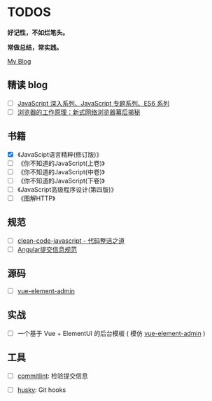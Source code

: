 # TODOS

**好记性，不如烂笔头。**

**常做总结，常实践。**

[My Blog](https://w2xi.github.io/)

## 精读 blog

- [ ] [JavaScript 深入系列、JavaScript 专题系列、ES6 系列](https://github.com/mqyqingfeng/Blog)
- [ ] [浏览器的工作原理：新式网络浏览器幕后揭秘](https://www.html5rocks.com/zh/tutorials/internals/howbrowserswork/)

## 书籍

- [x] 《JavaScipt语言精粹(修订版)》
- [ ] 《你不知道的JavaScript(上卷)》
- [ ] 《你不知道的JavaScript(中卷)》
- [ ] 《你不知道的JavaScript(下卷)》
- [ ] 《JavaScript高级程序设计(第四版)》
- [ ] 《图解HTTP》

## 规范

- [ ] [clean-code-javascript - 代码整洁之道](https://github.com/ryanmcdermott/clean-code-javascript)
- [ ] [Angular提交信息规范](https://github.com/angular/angular/blob/master/CONTRIBUTING.md#commit)

## 源码

- [ ] [vue-element-admin](https://github.com/PanJiaChen/vue-element-admin)

## 实战

- [ ] 一个基于 Vue + ElementUI 的后台模板 ( 模仿 [vue-element-admin](https://github.com/PanJiaChen/vue-element-admin) )

## 工具

- [ ] [commitlint](https://github.com/conventional-changelog/commitlint): 检验提交信息
- [ ] [husky](https://github.com/typicode/husky): Git hooks


